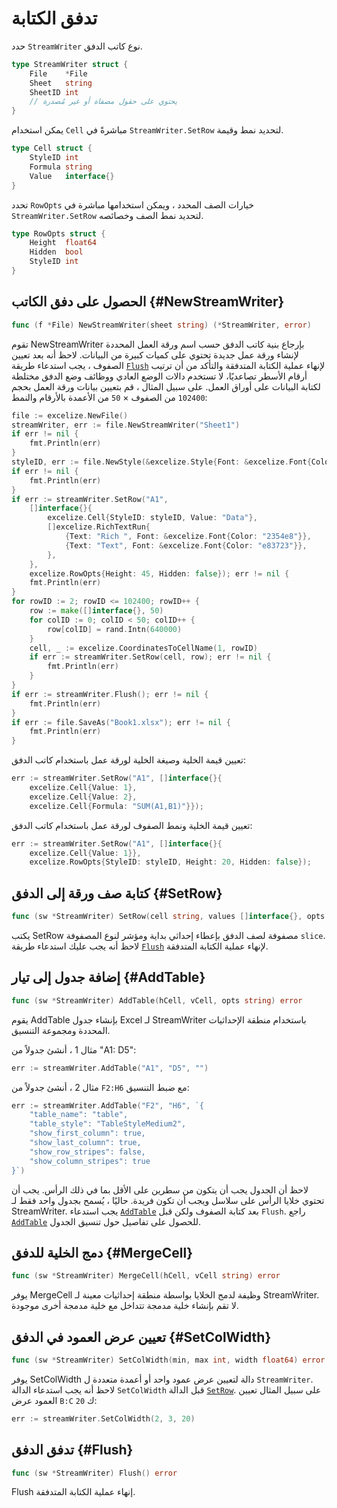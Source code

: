 # تدفق الكتابة

حدد `StreamWriter` نوع كاتب الدفق.

```go
type StreamWriter struct {
    File    *File
    Sheet   string
    SheetID int
    // يحتوي على حقول مصفاة أو غير مُصدرة
}
```

يمكن استخدام `Cell` مباشرةً في `StreamWriter.SetRow` لتحديد نمط وقيمة.

```go
type Cell struct {
    StyleID int
    Formula string
    Value   interface{}
}
```

تحدد `RowOpts` خيارات الصف المحدد ، ويمكن استخدامها مباشرة في `StreamWriter.SetRow` لتحديد نمط الصف وخصائصه.

```go
type RowOpts struct {
    Height  float64
    Hidden  bool
    StyleID int
}
```

## الحصول على دفق الكاتب {#NewStreamWriter}

```go
func (f *File) NewStreamWriter(sheet string) (*StreamWriter, error)
```

تقوم NewStreamWriter بإرجاع بنية كاتب الدفق حسب اسم ورقة العمل المحددة لإنشاء ورقة عمل جديدة تحتوي على كميات كبيرة من البيانات. لاحظ أنه بعد تعيين الصفوف ، يجب استدعاء طريقة [`Flush`](stream.md#Flush) لإنهاء عملية الكتابة المتدفقة والتأكد من أن ترتيب أرقام الأسطر تصاعديًا، لا تستخدم دالات الوضع العادي ووظائف وضع الدفق مختلطة لكتابة البيانات على أوراق العمل. على سبيل المثال ، قم بتعيين بيانات ورقة العمل بحجم `102400` من الصفوف × `50` من الأعمدة بالأرقام والنمط:

```go
file := excelize.NewFile()
streamWriter, err := file.NewStreamWriter("Sheet1")
if err != nil {
    fmt.Println(err)
}
styleID, err := file.NewStyle(&excelize.Style{Font: &excelize.Font{Color: "#777777"}})
if err != nil {
    fmt.Println(err)
}
if err := streamWriter.SetRow("A1",
    []interface{}{
        excelize.Cell{StyleID: styleID, Value: "Data"},
        []excelize.RichTextRun{
            {Text: "Rich ", Font: &excelize.Font{Color: "2354e8"}},
            {Text: "Text", Font: &excelize.Font{Color: "e83723"}},
        },
    },
    excelize.RowOpts{Height: 45, Hidden: false}); err != nil {
    fmt.Println(err)
}
for rowID := 2; rowID <= 102400; rowID++ {
    row := make([]interface{}, 50)
    for colID := 0; colID < 50; colID++ {
        row[colID] = rand.Intn(640000)
    }
    cell, _ := excelize.CoordinatesToCellName(1, rowID)
    if err := streamWriter.SetRow(cell, row); err != nil {
        fmt.Println(err)
    }
}
if err := streamWriter.Flush(); err != nil {
    fmt.Println(err)
}
if err := file.SaveAs("Book1.xlsx"); err != nil {
    fmt.Println(err)
}
```

تعيين قيمة الخلية وصيغة الخلية لورقة عمل باستخدام كاتب الدفق:

```go
err := streamWriter.SetRow("A1", []interface{}{
    excelize.Cell{Value: 1},
    excelize.Cell{Value: 2},
    excelize.Cell{Formula: "SUM(A1,B1)"}});
```

تعيين قيمة الخلية ونمط الصفوف لورقة عمل باستخدام كاتب الدفق:

```go
err := streamWriter.SetRow("A1", []interface{}{
    excelize.Cell{Value: 1}},
    excelize.RowOpts{StyleID: styleID, Height: 20, Hidden: false});
```

## كتابة صف ورقة إلى الدفق {#SetRow}

```go
func (sw *StreamWriter) SetRow(cell string, values []interface{}, opts ...RowOpts) error
```

يكتب SetRow مصفوفة لصف الدفق بإعطاء إحداثي بداية ومؤشر لنوع المصفوفة `slice`. لاحظ أنه يجب عليك استدعاء طريقة [`Flush`](stream.md#Flush) لإنهاء عملية الكتابة المتدفقة.

## إضافة جدول إلى تيار {#AddTable}

```go
func (sw *StreamWriter) AddTable(hCell, vCell, opts string) error
```

يقوم AddTable بإنشاء جدول Excel لـ StreamWriter باستخدام منطقة الإحداثيات المحددة ومجموعة التنسيق.

مثال 1 ، أنشئ جدولاً من "A1: D5":

```go
err := streamWriter.AddTable("A1", "D5", "")
```

مثال 2 ، أنشئ جدولاً من `F2:H6` مع ضبط التنسيق:

```go
err := streamWriter.AddTable("F2", "H6", `{
    "table_name": "table",
    "table_style": "TableStyleMedium2",
    "show_first_column": true,
    "show_last_column": true,
    "show_row_stripes": false,
    "show_column_stripes": true
}`)
```

لاحظ أن الجدول يجب أن يتكون من سطرين على الأقل بما في ذلك الرأس. يجب أن تحتوي خلايا الرأس على سلاسل ويجب أن تكون فريدة. حاليًا ، يُسمح بجدول واحد فقط لـ StreamWriter. يجب استدعاء [`AddTable`](stream.md#AddTable) بعد كتابة الصفوف ولكن قبل `Flush`. راجع [`AddTable`](utils.md#AddTable) للحصول على تفاصيل حول تنسيق الجدول.

## دمج الخلية للدفق {#MergeCell}

```go
func (sw *StreamWriter) MergeCell(hCell, vCell string) error
```

يوفر MergeCell وظيفة لدمج الخلايا بواسطة منطقة إحداثيات معينة لـ StreamWriter. لا تقم بإنشاء خلية مدمجة تتداخل مع خلية مدمجة أخرى موجودة.

## تعيين عرض العمود في الدفق {#SetColWidth}

```go
func (sw *StreamWriter) SetColWidth(min, max int, width float64) error
```

يوفر SetColWidth دالة لتعيين عرض عمود واحد أو أعمدة متعددة ل `StreamWriter`. لاحظ أنه يجب استدعاء الدالة `SetColWidth` قبل الدالة [`SetRow`](stream.md#SetRow). على سبيل المثال تعيين العمود عرض `B:C` ك `20`:

```go
err := streamWriter.SetColWidth(2, 3, 20)
```

## تدفق الدفق {#Flush}

```go
func (sw *StreamWriter) Flush() error
```

Flush إنهاء عملية الكتابة المتدفقة.
